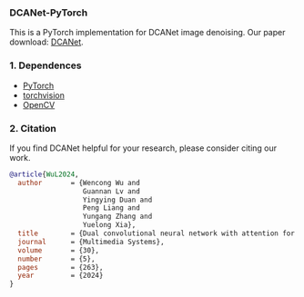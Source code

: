 ### DCANet-PyTorch

This is a PyTorch implementation for DCANet image denoising. Our paper download: [DCANet](https://link.springer.com/article/10.1007/s00530-024-01469-8).

### 1. Dependences
* [PyTorch](http://pytorch.org/)
* [torchvision](https://github.com/pytorch/vision)
* [OpenCV](https://pypi.org/project/opencv-python/)

### 2. Citation
If you find DCANet helpful for your research, please consider citing our work.
```BibTex
@article{WuL2024,
  author       = {Wencong Wu and
                  Guannan Lv and
                  Yingying Duan and
                  Peng Liang and
                  Yungang Zhang and
                  Yuelong Xia},
  title        = {Dual convolutional neural network with attention for image blind denoising},
  journal      = {Multimedia Systems},
  volume       = {30},
  number       = {5},
  pages        = {263},
  year         = {2024}
}
```
